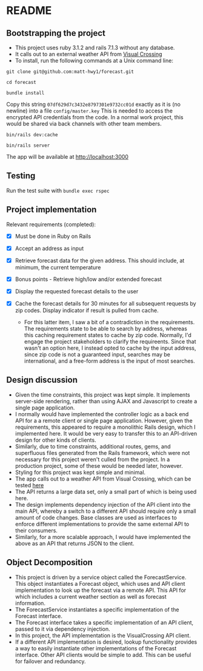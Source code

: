 # README

## Bootstrapping the project

- This project uses ruby 3.1.2 and rails 7.1.3 without any database.
- It calls out to an external weather API from [Visual Crossing](https://www.visualcrossing.com/)
- To install, run the following commands at a Unix command line:

```shell
git clone git@github.com:matt-hwy1/forecast.git
```

```shell
cd forecast
```

```shell
bundle install
```

Copy this string `07df629d7c3432e8797301e9732cc01d` exactly as it is (no newline) into a file `config/master.key`
This is needed to access the encrypted API credentials from the code. In a normal work project, this would be shared via back channels with other team members.

```shell
bin/rails dev:cache
```
```shell
bin/rails server
```

The app will be available at [http://localhost:3000](http://localhost:3000)

## Testing

Run the test suite with `bundle exec rspec`

## Project implementation

Relevant requirements (completed):

  - [x] Must be done in Ruby on Rails

  - [x] Accept an address as input

  - [x] Retrieve forecast data for the given address. This should include, at minimum, the current temperature

  - [x] Bonus points - Retrieve high/low and/or extended forecast

  - [x] Display the requested forecast details to the user

  - [x] Cache the forecast details for 30 minutes for all subsequent requests by zip codes. Display indicator if result is pulled from cache.
    - For this latter item, I saw a bit of a contradiction in the requirements. The requirements state to be able to search by address, whereas this caching requirement states to cache by zip code. Normally, I'd engage the project stakeholders to clarify the requireents. Since that wasn't an option here, I instead opted to cache by the input address, since zip code is not a guaranteed input, searches may be international, and a free-form address is the input of most searches.

## Design discussion

* Given the time constraints, this project was kept simple. It implements server-side rendering, rather than using AJAX and Javascript to create a single page application.
* I normally would have implemented the controller logic as a back end API for a a remote client or single page application. However, given the requirements, this appeared to require a monolithic Rails design, which I implemented here. It would be very easy to transfer this to an API-driven design for other kinds of clients.
* Similarly, due to time constraints, additional routes, gems, and superfluous files generated from the Rails framework, which were not necessary for this project weren't culled from the project. In a production project, some of these would be needed later, however.
* Styling for this project was kept simple and minimal.
* The app calls out to a weather API from Visual Crossing, which can be tested [here](https://www.visualcrossing.com/weather/weather-data-services#)
* The API returns a large data set, only a small part of which is being used here.
* The design implements dependency injection of the API client into the main API, whereby a switch to a different API should require only a small amount of code changes. Base classes are used as interfaces to enforce different implementations to provide the same external API to their consumers.
* Similarly, for a more scalable approach, I would have implemented the above as an API that returns JSON to the client.

## Object Decomposition

* This project is driven by a service object called the ForecastService. This object instantiates a Forecast object, which uses and API client implementation to look up the forecast via a remote API. This API for which includes a current weather section as well as forecast information.
* The ForecastService instantiates a specific implementation of the Forecast interface.
* The Forecast interface takes a specific implementation of an API client, passed to it via dependency injection.
* In this project, the API implementation is the VisualCrossing API client.
* If a different API implementation is desired, lookup functionality provides a way to easily instantiate other implementations of the Forecast interface. Other API clients would be simple to add. This can be useful for failover and redundancy.



